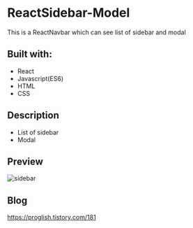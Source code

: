 # ReactSidebar-Model

This is a ReactNavbar which can see list of sidebar and modal

## Built with: 
 
- React
- Javascript(ES6)  
- HTML
- CSS      

## Description 

- List of sidebar
- Modal


## Preview 
![sidebar](https://user-images.githubusercontent.com/65179725/123263350-d5af0e80-d533-11eb-882d-eeae1de6566e.PNG)

## Blog

https://proglish.tistory.com/181



